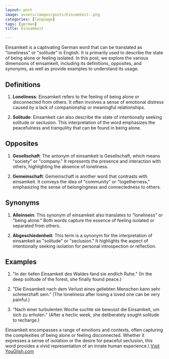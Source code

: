 ```yaml
---
layout: post
image: assets/images/posts/Einsamkeit-.png
categories: [language]
tags: [german]
title: Einsamkeit 

---
```


Einsamkeit is a captivating German word that can be translated as "loneliness" or "solitude" in English. It is primarily used to describe the state of being alone or feeling isolated. In this post, we explore the various dimensions of einsamkeit, including its definitions, opposites, and synonyms, as well as provide examples to understand its usage.

## Definitions

1. **Loneliness**: Einsamkeit refers to the feeling of being alone or disconnected from others. It often involves a sense of emotional distress caused by a lack of companionship or meaningful relationships.

2. **Solitude**: Einsamkeit can also describe the state of intentionally seeking solitude or seclusion. This interpretation of the word emphasizes the peacefulness and tranquility that can be found in being alone.

## Opposites

1. **Gesellschaft**: The antonym of einsamkeit is Gesellschaft, which means "society" or "company." It represents the presence and interaction with others, highlighting the absence of loneliness.

2. **Gemeinschaft**: Gemeinschaft is another word that contrasts with einsamkeit. It conveys the idea of "community" or "togetherness," emphasizing the sense of belongingness and connectedness to others.

## Synonyms

1. **Alleinsein**: This synonym of einsamkeit also translates to "loneliness" or "being alone." Both words capture the essence of feeling isolated or separated from others.

2. **Abgeschiedenheit**: This term is a synonym for the interpretation of einsamkeit as "solitude" or "seclusion." It highlights the aspect of intentionally seeking isolation for personal introspection or reflection.

## Examples

1. "In der tiefen Einsamkeit des Waldes fand sie endlich Ruhe." (In the deep solitude of the forest, she finally found peace.)

2. "Die Einsamkeit nach dem Verlust eines geliebten Menschen kann sehr schmerzhaft sein." (The loneliness after losing a loved one can be very painful.)

3. "Nach einer turbulenten Woche suchte sie bewusst die Einsamkeit, um sich zu erholen." (After a hectic week, she deliberately sought solitude to recharge.)

Einsamkeit encompasses a range of emotions and contexts, often capturing the complexities of being alone or feeling disconnected. Whether it expresses a sense of isolation or the desire for peaceful seclusion, this word provides a vivid representation of an innate human experience.\ <a id="yg-widget-0" class="youglish-widget" data-query="Einsamkeit " data-lang="german" data-components="8412" data-auto-start="0" data-bkg-color="theme_light" data-title="How%20to%20pronounce%20Einsamkeit %20in%20German"  rel="nofollow" href="https://youglish.com">Visit YouGlish.com</a><script async src="https://youglish.com/public/emb/widget.js" charset="utf-8"></script>